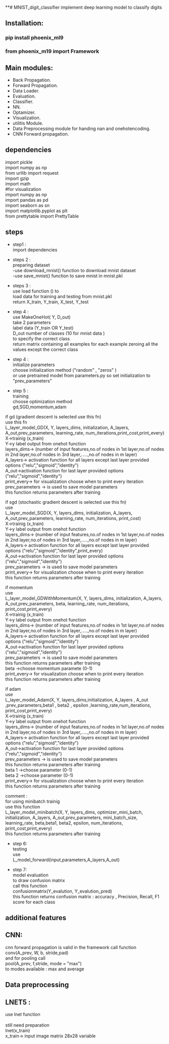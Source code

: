 **# MNIST_digit_classifier
implement deep learning model to classify digits

## Installation:
### pip install phoenix_ml9
### from phoenix_m19 import Framework


## Main modules:
* Back Propagation.
* Forward Propagation.
* Data Loader.
* Evaluation.
* Classifier.
* NN.
* Optamizer.
* Visualization.
* utilitis Module.
* Data Preprocessing module for handing nan and onehotencoding.
* CNN Forward propagation.

## dependencies<br/>
import pickle<br/>
import numpy as np<br/>
from urllib import request<br/>
import gzip<br/>
import math<br/>
#for visualization<br/>
import numpy as np<br/>
import pandas as pd<br/>
import seaborn as sn<br/>
import matplotlib.pyplot as plt<br/>
from prettytable import PrettyTable<br/>

## steps
* step1 :<br/> 
import dependencies<br/>

* steps 2 :<br/>
preparing dataset<br/>
-use download_mnist() function to download mnist dataset<br/> 
-use save_mnist() function to save mnist in mnist.pkl<br/>

* steps 3 :<br/>
use load function () to<br/>
load data for training and testing from mnist.pkl<br/>
return X_train, Y_train, X_test, Y_test<br/>

* step 4 :<br/>
use MakeOneHot( Y, D_out)<br/>
take 2 parameters<br/>
label data (Y_train OR Y_test)<br/>
D_out number of classes (10 for mnist data )<br/>
to specify the correct class<br/>
return matrix containing all examples for each example zeroing all the values except the correct class<br/>

* step 4 :<br/>
initialize parameters<br/>
choose initialization method ("random" , "zeros" )<br/>
or use pretrained model from parameters.py so set initialization to "prev_parameters"<br/>

* step 5 :<br/>
training<br/>
choose optimization method<br/>
gd,SGD,momentum,adam<br/>

if gd (gradient descent is selected use this fn)<br/>
use this fn<br/>
L_layer_model_GD(X, Y, layers_dims, initialization, A_layers, A_out,prev_parameters, learning_rate, num_iterations,print_cost,print_every)<br/>
X->trainig (x_train)<br/>
Y->y label output from onehot function<br/>
layers_dims-> (number of input features,no.of nodes in 1st layer,no.of nodes in 2nd layer,no.of nodes in 3rd layer,.....,no.of nodes in m layer)<br/>
A_layers-> activation function for all layers except last layer provided options ("relu","sigmoid","identity")<br/>
A_out->activation function for last layer provided options ("relu","sigmoid","identity")<br/>
print_every-> for visualization choose when to print every iteration<br/>
prev_parameters -> is used to save model parameters<br/>
this function returns parameters after training<br/>


if sgd (stochastic gradient descent is selected use this fn)<br/>
use<br/>
 L_layer_model_SGD(X, Y, layers_dims, initialization, A_layers, A_out,prev_parameters, learning_rate, num_iterations, print_cost)<br/>
X->trainig (x_train)<br/>
Y->y label output from onehot function<br/>
layers_dims-> (number of input features,no.of nodes in 1st layer,no.of nodes in 2nd layer,no.of nodes in 3rd layer,.....,no.of nodes in m layer)<br/>
A_layers-> activation function for all layers except last layer provided options ("relu","sigmoid","identity",print_every)<br/>
A_out->activation function for last layer provided options ("relu","sigmoid","identity")<br/>
prev_parameters -> is used to save model parameters<br/>
print_every-> for visualization choose when to print every iteration<br/>
this function returns parameters after training<br/> 


if momentum<br/>
use<br/>
 L_layer_model_GDWithMomentum(X, Y, layers_dims, initialization, A_layers, A_out,prev_parameters, beta, learning_rate, num_iterations, print_cost,print_every)<br/>
X->trainig (x_train)<br/>
Y->y label output from onehot function<br/>
layers_dims-> (number of input features,no.of nodes in 1st layer,no.of nodes in 2nd layer,no.of nodes in 3rd layer,.....,no.of nodes in m layer)<br/>
A_layers-> activation function for all layers except last layer provided options ("relu","sigmoid","identity")<br/>
A_out->activation function for last layer provided options ("relu","sigmoid","identity")<br/>
prev_parameters -> is used to save model parameters<br/>
this function returns parameters after training<br/>
beta ->choose momentum paramete (0-1)<br/>
print_every-> for visualization choose when to print every iteration<br/>
this function returns parameters after training<br/>

if adam<br/>
use<br/>
L_layer_model_Adam(X, Y, layers_dims,initialization, A_layers , A_out ,prev_parameters,beta1 , beta2 ,  epsilon ,learning_rate,num_iterations,  print_cost,print_every)<br/>
X->trainig (x_train)<br/>
Y->y label output from onehot function<br/>
layers_dims-> (number of input features,no.of nodes in 1st layer,no.of nodes in 2nd layer,no.of nodes in 3rd layer,.....,no.of nodes in m layer)<br/>
A_layers-> activation function for all layers except last layer provided options ("relu","sigmoid","identity")<br/>
A_out->activation function for last layer provided options ("relu","sigmoid","identity")<br/>
prev_parameters -> is used to save model parameters<br/> 
this function returns parameters after training <br/>
beta 1 ->choose parameter (0-1)<br/>
beta 2 ->choose parameter (0-1)<br/>
print_every-> for visualization choose when to print every iteration<br/>
this function returns parameters after training <br/>

comment :<br/>
for using minibatch trainig<br/> 
use this function<br/>
L_layer_model_minibatch(X, Y, layers_dims, optimizer_mini_batch, initialization, A_layers, A_out,prev_parameters, mini_batch_size, learning_rate, beta,beta1, beta2, epsilon, num_iterations, print_cost,print_every)<br/>
this function returns parameters after training<br/>

* step 6:<br/>
testing <br/>
use <br/>
L_model_forward(input,parameters,A_layers,A_out)<br/>


* step 7: <br/>
model evaluation<br/>
to draw confusion matrix <br/>
call this function<br/>
confusionmatrix(Y_evalution, Y_evalution_pred)<br/>
this function returns confusion matrix : accuracy , Precision, Recall, F1 score for each class <br/>




## additional features<br/>
## CNN:<br/>
cnn forward propagation is valid in the framework call function <br/>
conv(A_prev, W, b, stride,pad) <br/>
and for pooling call<br/>
pool(A_prev, f,stride, mode = "max")<br/>
to modes available : max and average<br/>
## Data preprocessing<br/>
## LNET5 :<br/>
use lnet function<br/>  
still need preparation<br/>
lnet(x_train)<br/>
x_train-> input image matrix 28x28 variable <br/>







